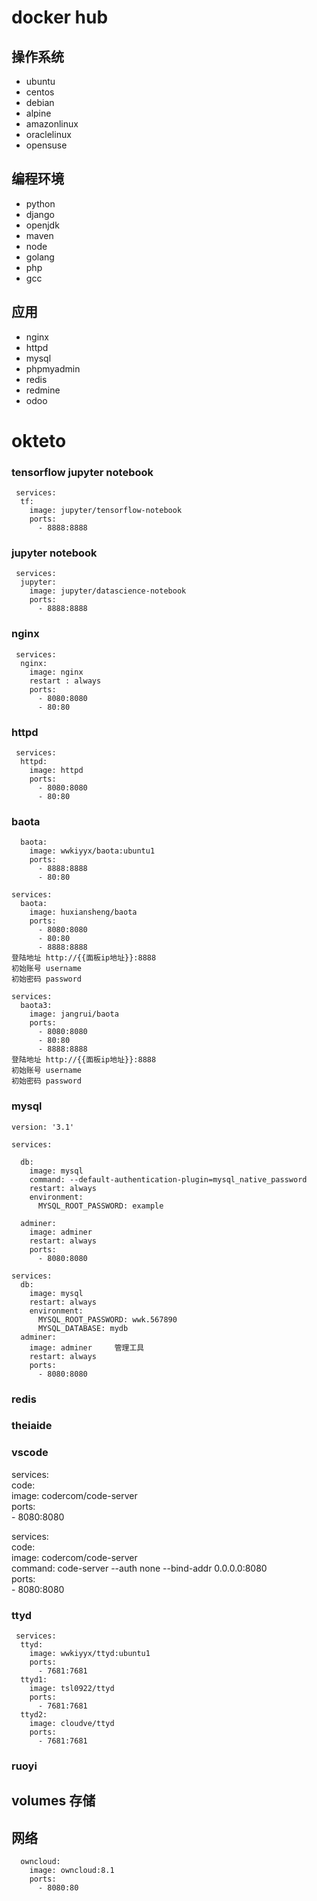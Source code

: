 # docker hub

## 操作系统

 - ubuntu
 - centos
 - debian
 - alpine
 - amazonlinux
 - oraclelinux
 - opensuse

## 编程环境

 - python
 - django
 - openjdk
 - maven
 - node
 - golang
 - php
 - gcc
 
## 应用

 - nginx
 - httpd
 - mysql
 - phpmyadmin
 - redis
 - redmine
 - odoo
 
# okteto

### tensorflow jupyter notebook
```
 services:   
  tf:   
    image: jupyter/tensorflow-notebook     
    ports:    
      - 8888:8888      
``` 
### jupyter notebook
```
 services:     
  jupyter:      
    image: jupyter/datascience-notebook
    ports:    
      - 8888:8888     
```     
### nginx
```
 services:   
  nginx:   
    image: nginx    
    restart : always     
    ports:    
      - 8080:8080    
      - 80:80      
```      
### httpd
```
 services:
  httpd:
    image: httpd
    ports:
      - 8080:8080
      - 80:80
```      
### baota
```
  baota:
    image: wwkiyyx/baota:ubuntu1
    ports:
      - 8888:8888
      - 80:80
```
```
services:
  baota:
    image: huxiansheng/baota
    ports:
      - 8080:8080
      - 80:80
      - 8888:8888
登陆地址 http://{{面板ip地址}}:8888
初始账号 username
初始密码 password
```
```
services:
  baota3:
    image: jangrui/baota
    ports:
      - 8080:8080
      - 80:80
      - 8888:8888
登陆地址 http://{{面板ip地址}}:8888
初始账号 username
初始密码 password
```
### mysql
```
version: '3.1'

services:

  db:
    image: mysql
    command: --default-authentication-plugin=mysql_native_password
    restart: always
    environment:
      MYSQL_ROOT_PASSWORD: example

  adminer:
    image: adminer
    restart: always
    ports:
      - 8080:8080
```
```
services:
  db:
    image: mysql
    restart: always
    environment:
      MYSQL_ROOT_PASSWORD: wwk.567890
      MYSQL_DATABASE: mydb
  adminer:
    image: adminer     管理工具
    restart: always
    ports:
      - 8080:8080
```
### redis

### theiaide

### vscode

services:     
  code:    
    image: codercom/code-server   
    ports:        
      - 8080:8080             

services:     
  code:    
    image: codercom/code-server     
    command: code-server --auth none --bind-addr 0.0.0.0:8080     
    ports:        
      - 8080:8080          

### ttyd
```
 services:
  ttyd:
    image: wwkiyyx/ttyd:ubuntu1
    ports:
      - 7681:7681
  ttyd1:
    image: tsl0922/ttyd
    ports:
      - 7681:7681
  ttyd2:
    image: cloudve/ttyd
    ports:
      - 7681:7681
```
### ruoyi

## volumes 存储

## 网络
```
  owncloud:     
    image: owncloud:8.1    
    ports:     
      - 8080:80    
```